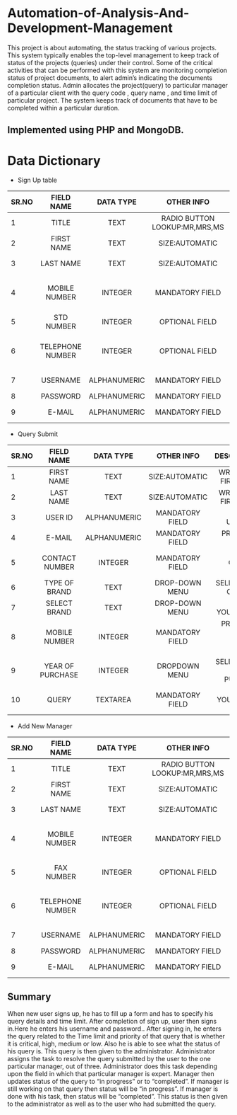 # Automation-of-Analysis-And-Development-Management
This project is about automating, the status tracking of various projects. This system typically enables the top-level management to keep track of status of the projects (queries) under their control. Some of the critical activities that can be performed with this system are monitoring completion status of project documents, to alert admin’s indicating the documents completion status.
Admin  allocates  the  project(query)  to  particular  manager of  a  particular client with the query code , query  name ,  and  time limit of particular  project. The system  keeps  track  of  documents  that  have  to  be  completed  within  a  particular  duration.
## Implemented using PHP and MongoDB.

# Data Dictionary

* Sign Up table

|SR.NO|FIELD NAME|DATA TYPE|OTHER INFO|DESCRIPTION|
|-----|:--------:|:-------:|:--------:|---------:|
|1    |TITLE	 |TEXT     |RADIO BUTTON LOOKUP:MR,MRS,MS|SELECT GENDER|
|2     |FIRST NAME |	TEXT|	SIZE:AUTOMATIC |WRITE  YOUR FIRST NAME|
|3	|LAST NAME|	TEXT	|SIZE:AUTOMATIC|	WRITE YOUR FIRST NAME|
|4	|MOBILE NUMBER|	INTEGER	|MANDATORY FIELD	|PROVIDE 10 DIGITS MOBILE NUMBER|
|5	|STD NUMBER	|INTEGER	|OPTIONAL FIELD	|PROVIDE STD CODE|
|6	|TELEPHONE NUMBER|	INTEGER	|OPTIONAL FIELD	|PROVIDE  TELEPHONE NUMBER IF ANY|
|7	|USERNAME	|ALPHANUMERIC|	MANDATORY FIELD	|UNIQUE USERNAME|
|8|	PASSWORD	|ALPHANUMERIC|	MANDATORY FIELD	|PASSWORD|
|9|	E-MAIL	|ALPHANUMERIC	|MANDATORY FIELD	|PROVIDE E-MAIL| 

* Query Submit

|SR.NO|FIELD NAME|DATA TYPE|OTHER INFO|DESCRIPTION|
|-----|:--------:|:-------:|:--------:|---------:|
|1	|FIRST NAME |	TEXT|	SIZE:AUTOMATIC|	WRITE  YOUR FIRST NAME|
|2	|LAST NAME|	TEXT|	SIZE:AUTOMATIC	|WRITE YOUR FIRST NAME|
|3|	USER ID	|ALPHANUMERIC|	MANDATORY FIELD	|PROVIDE UNIQUE ID|
|4|	E-MAIL|	ALPHANUMERIC	|MANDATORY FIELD	|PROVIDE E-MAIL |
|5	|CONTACT NUMBER	|INTEGER	|MANDATORY FIELD	|PROVIDE  CONTACT NUMBER| 
|6	|TYPE OF BRAND|	TEXT	|DROP-DOWN MENU|	SELECT TYPE OF BRAND|
|7	|SELECT BRAND	|TEXT	|DROP-DOWN MENU	|SELECT YOUR BRAND|
|8|MOBILE NUMBER|	INTEGER	|MANDATORY FIELD	|PROVIDE 10 DIGITS MOBILE NUMBER|
|9	|YEAR OF PURCHASE	|INTEGER	|DROPDOWN MENU	|SELECT YEAR OF PURCHASE|
|10	|QUERY|	TEXTAREA	|MANDATORY FIELD	|PROVIDE YOUR QUERY HERE|

* Add New Manager

|SR.NO|FIELD NAME|DATA TYPE|OTHER INFO|DESCRIPTION|
|-----|:--------:|:-------:|:--------:|---------:|
|1|	TITLE	|TEXT|	RADIO BUTTON LOOKUP:MR,MRS,MS	|SELECT GENDER|
|2|	FIRST NAME |	TEXT	|SIZE:AUTOMATIC	|WRITE  YOUR FIRST NAME|
|3	|LAST NAME|	TEXT	|SIZE:AUTOMATIC	|WRITE YOUR FIRST NAME|
|4	|MOBILE NUMBER	|INTEGER|	MANDATORY FIELD|	PROVIDE 10 DIGITS MOBILE NUMBER|
|5|	FAX NUMBER	|INTEGER|	OPTIONAL FIELD|	PROVIDE S FAX  NUMBEER|
|6	|TELEPHONE NUMBER	|INTEGER	|OPTIONAL FIELD|	PROVIDE  TELEPHONE NUMBER IF ANY|
|7|	USERNAME|	ALPHANUMERIC|	MANDATORY FIELD|	UNIQUE USERNAME|
|8	|PASSWORD	|ALPHANUMERIC	|MANDATORY FIELD	|PASSWORD|
|9	|E-MAIL	|ALPHANUMERIC|	MANDATORY FIELD|	PROVIDE E-MAIL |

## Summary

When new user signs up, he has to fill up a form and has to specify his query details and time limit.  After completion of sign up, user then signs in.Here he enters his username and password.. After signing in, he enters the query related to the 
Time limit and priority of that query that is whether it is critical, high, medium or low. Also he is able to see what the status of his query is.
		This query is then given to the administrator. Administrator assigns the task to resolve the query submitted by the user to the one particular manager, out of three. Administrator does this task depending upon the field in which that particular manager is expert.
           Manager then updates status of the query to “in progress” or to “completed”. If manager is still working on that query then status will be “in progress”. If manager is done with his task, then status will be “completed”.
                         This status is then given to the administrator as well as to the user who had submitted the query.



